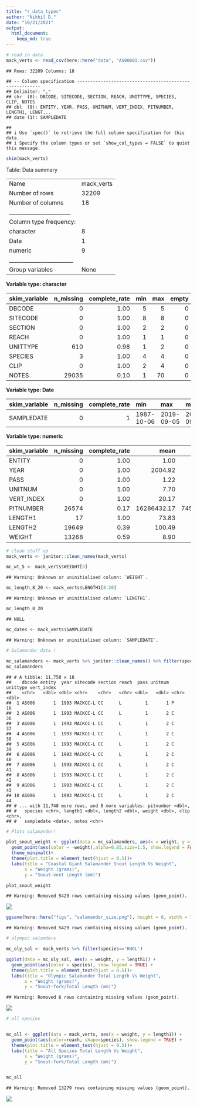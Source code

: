 ```yaml
---
title: "r_data_types"
author: "Nikhil D."
date: "10/21/2021"
output:  
  html_document:
    keep_md: true
---
```









```r
# read in data
mack_verts <- read_csv(here::here("data", "AS00601.csv"))
```

```
## Rows: 32209 Columns: 18
```

```
## -- Column specification --------------------------------------------------------
## Delimiter: ","
## chr  (8): DBCODE, SITECODE, SECTION, REACH, UNITTYPE, SPECIES, CLIP, NOTES
## dbl  (9): ENTITY, YEAR, PASS, UNITNUM, VERT_INDEX, PITNUMBER, LENGTH1, LENGT...
## date (1): SAMPLEDATE
```

```
## 
## i Use `spec()` to retrieve the full column specification for this data.
## i Specify the column types or set `show_col_types = FALSE` to quiet this message.
```

```r
skim(mack_verts)
```


Table: Data summary

|                         |           |
|:------------------------|:----------|
|Name                     |mack_verts |
|Number of rows           |32209      |
|Number of columns        |18         |
|_______________________  |           |
|Column type frequency:   |           |
|character                |8          |
|Date                     |1          |
|numeric                  |9          |
|________________________ |           |
|Group variables          |None       |


**Variable type: character**

|skim_variable | n_missing| complete_rate| min| max| empty| n_unique| whitespace|
|:-------------|---------:|-------------:|---:|---:|-----:|--------:|----------:|
|DBCODE        |         0|          1.00|   5|   5|     0|        1|          0|
|SITECODE      |         0|          1.00|   8|   8|     0|        6|          0|
|SECTION       |         0|          1.00|   2|   2|     0|        2|          0|
|REACH         |         0|          1.00|   1|   1|     0|        3|          0|
|UNITTYPE      |       610|          0.98|   1|   2|     0|        7|          0|
|SPECIES       |         3|          1.00|   4|   4|     0|        3|          0|
|CLIP          |         0|          1.00|   2|   4|     0|        4|          0|
|NOTES         |     29035|          0.10|   1|  70|     0|      249|          0|


**Variable type: Date**

|skim_variable | n_missing| complete_rate|min        |max        |median     | n_unique|
|:-------------|---------:|-------------:|:----------|:----------|:----------|--------:|
|SAMPLEDATE    |         0|             1|1987-10-06 |2019-09-05 |2006-09-06 |       99|


**Variable type: numeric**

|skim_variable | n_missing| complete_rate|        mean|         sd|       p0|         p25|         p50|         p75|        p100|hist                                     |
|:-------------|---------:|-------------:|-----------:|----------:|--------:|-----------:|-----------:|-----------:|-----------:|:----------------------------------------|
|ENTITY        |         0|          1.00|        1.00|       0.00|     1.00|        1.00|        1.00|        1.00|        1.00|▁▁▇▁▁ |
|YEAR          |         0|          1.00|     2004.92|       8.57|  1987.00|     1998.00|     2006.00|     2012.00|     2019.00|▃▆▇▇▇ |
|PASS          |         0|          1.00|        1.22|       0.42|     1.00|        1.00|        1.00|        1.00|        2.00|▇▁▁▁▂ |
|UNITNUM       |         0|          1.00|        7.70|       4.94|     1.00|        3.00|        7.00|       11.00|       20.00|▇▅▆▃▁ |
|VERT_INDEX    |         0|          1.00|       20.17|      21.17|     1.00|        5.00|       13.00|       27.00|      147.00|▇▂▁▁▁ |
|PITNUMBER     |     26574|          0.17| 16286432.17| 7451568.76| 62048.00| 13713631.50| 18570447.00| 19132429.00| 28180046.00|▃▁▅▇▃ |
|LENGTH1       |        17|          1.00|       73.83|      33.42|    19.00|       47.00|       63.00|       97.00|      253.00|▇▅▂▁▁ |
|LENGTH2       |     19649|          0.39|      100.49|      34.74|    28.00|       77.00|       98.00|      119.00|      284.00|▃▇▂▁▁ |
|WEIGHT        |     13268|          0.59|        8.90|      10.68|     0.09|        1.51|        6.05|       11.66|      134.59|▇▁▁▁▁ |

```r
# clean stuff up
mack_verts <- janitor::clean_names(mack_verts)

mc_wt_5 <- mack_verts$WEIGHT[5]
```

```
## Warning: Unknown or uninitialised column: `WEIGHT`.
```

```r
mc_length_8_20 <- mack_verts$LENGTH1[8:20]
```

```
## Warning: Unknown or uninitialised column: `LENGTH1`.
```

```r
mc_length_8_20
```

```
## NULL
```

```r
mc_dates <- mack_verts$SAMPLEDATE
```

```
## Warning: Unknown or uninitialised column: `SAMPLEDATE`.
```




```r
# Salamander data ! 

mc_salamanders <- mack_verts %>% janitor::clean_names() %>% filter(species=='DITE')
mc_salamanders
```

```
## # A tibble: 11,758 x 18
##    dbcode entity  year sitecode section reach  pass unitnum unittype vert_index
##    <chr>   <dbl> <dbl> <chr>    <chr>   <chr> <dbl>   <dbl> <chr>         <dbl>
##  1 AS006       1  1993 MACKCC-L CC      L         1       1 P                16
##  2 AS006       1  1993 MACKCC-L CC      L         1       2 C                36
##  3 AS006       1  1993 MACKCC-L CC      L         1       2 C                37
##  4 AS006       1  1993 MACKCC-L CC      L         1       2 C                38
##  5 AS006       1  1993 MACKCC-L CC      L         1       2 C                39
##  6 AS006       1  1993 MACKCC-L CC      L         1       2 C                40
##  7 AS006       1  1993 MACKCC-L CC      L         1       2 C                41
##  8 AS006       1  1993 MACKCC-L CC      L         1       2 C                42
##  9 AS006       1  1993 MACKCC-L CC      L         1       2 C                43
## 10 AS006       1  1993 MACKCC-L CC      L         1       2 C                44
## # ... with 11,748 more rows, and 8 more variables: pitnumber <dbl>,
## #   species <chr>, length1 <dbl>, length2 <dbl>, weight <dbl>, clip <chr>,
## #   sampledate <date>, notes <chr>
```

```r
# Plots salamander! 

plot_snout_weight <- ggplot(data = mc_salamanders, aes(x = weight, y = length1)) +
  geom_point(aes(color = -weight),alpha=0.85,size=1.5, show.legend = FALSE) +
  theme_minimal()+
  theme(plot.title = element_text(hjust = 0.5))+
  labs(title = "Coastal Giant Salamander Snout Length Vs Weight",
       x = "Weight (grams)",
       y = "Snout-vent Length (mm)")

plot_snout_weight
```

```
## Warning: Removed 5429 rows containing missing values (geom_point).
```

![](r_data_types_files/figure-html/unnamed-chunk-3-1.png)<!-- -->

```r
ggsave(here::here("figs", "salamander_size.png"), height = 6, width = 7)
```

```
## Warning: Removed 5429 rows containing missing values (geom_point).
```





```r
# olympic salamders

mc_oly_sal <- mack_verts %>% filter(species=='RHOL')

ggplot(data = mc_oly_sal, aes(x = weight, y = length1)) +
  geom_point(aes(color = species), show.legend = TRUE) +
  theme(plot.title = element_text(hjust = 0.5))+
  labs(title = "Olympic Salamander Total Length Vs Weight",
       x = "Weight (grams)",
       y = "Snout-fork/Total Length (mm)")
```

```
## Warning: Removed 6 rows containing missing values (geom_point).
```

![](r_data_types_files/figure-html/unnamed-chunk-5-1.png)<!-- -->

```r
# all species


mc_all <- ggplot(data = mack_verts, aes(x = weight, y = length1)) +
  geom_point(aes(color=reach, shape=species), show.legend = TRUE) +
  theme(plot.title = element_text(hjust = 0.5))+
  labs(title = "All Species Total Length Vs Weight",
       x = "Weight (grams)",
       y = "Snout-fork/Total Length (mm)")


mc_all
```

```
## Warning: Removed 13279 rows containing missing values (geom_point).
```

![](r_data_types_files/figure-html/unnamed-chunk-6-1.png)<!-- -->









